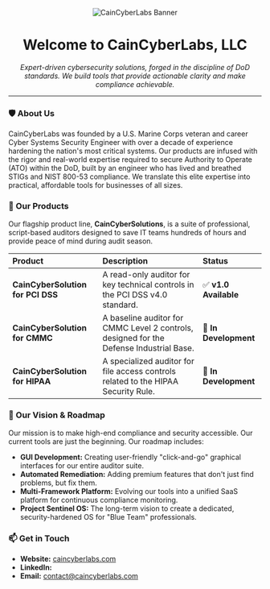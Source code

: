 <p align="center">
  <img src="https://github.com/CainLabs/.github/blob/main/docs/CainCyberLabsBlackhole.PNG" alt="CainCyberLabs Banner">
</p>

<h1 align="center">Welcome to CainCyberLabs, LLC</h1>

<p align="center">
  <em>Expert-driven cybersecurity solutions, forged in the discipline of DoD standards. We build tools that provide actionable clarity and make compliance achievable.</em>
</p>

---

### 🛡️ About Us

CainCyberLabs was founded by a U.S. Marine Corps veteran and career Cyber Systems Security Engineer with over a decade of experience hardening the nation's most critical systems. Our products are infused with the rigor and real-world expertise required to secure Authority to Operate (ATO) within the DoD, built by an engineer who has lived and breathed STIGs and NIST 800-53 compliance. We translate this elite expertise into practical, affordable tools for businesses of all sizes.

### 🚀 Our Products

Our flagship product line, **CainCyberSolutions**, is a suite of professional, script-based auditors designed to save IT teams hundreds of hours and provide peace of mind during audit season.

| Product | Description | Status |
| :--- | :--- | :--- |
| **CainCyberSolution for PCI DSS** | A read-only auditor for key technical controls in the PCI DSS v4.0 standard. | ✅ **v1.0 Available** |
| **CainCyberSolution for CMMC** | A baseline auditor for CMMC Level 2 controls, designed for the Defense Industrial Base. | 📝 **In Development** |
| **CainCyberSolution for HIPAA** | A specialized auditor for file access controls related to the HIPAA Security Rule. | 📝 **In Development** |

### 🔭 Our Vision & Roadmap

Our mission is to make high-end compliance and security accessible. Our current tools are just the beginning. Our roadmap includes:
- **GUI Development:** Creating user-friendly "click-and-go" graphical interfaces for our entire auditor suite.
- **Automated Remediation:** Adding premium features that don't just find problems, but fix them.
- **Multi-Framework Platform:** Evolving our tools into a unified SaaS platform for continuous compliance monitoring.
- **Project Sentinel OS:** The long-term vision to create a dedicated, security-hardened OS for "Blue Team" professionals.

### 📫 Get in Touch

- **Website:** [caincyberlabs.com](https://www.caincyberlabs.com)
- **LinkedIn:** 
- **Email:** contact@caincyberlabs.com

